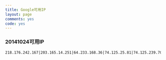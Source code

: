 ```yaml
---
title: Google可用IP
layout: page
comments: yes
code: yes
---
```


### 20141024可用IP

    218.176.242.167|203.165.14.251|64.233.168.36|74.125.25.81|74.125.239.70|64.233.168.51|74.125.25.58|74.125.201.58|64.233.171.98|64.233.185.86|173.194.68.167|64.233.168.56|64.233.160.145|64.233.160.122|64.233.168.136|173.194.33.122|173.194.37.223|74.125.201.141|74.125.192.63|64.233.185.76|64.233.160.62|64.233.160.83|173.194.77.115|64.233.171.132|64.15.114.24|74.125.196.87|74.125.227.64|208.117.226.20|74.125.130.73|64.233.171.199|173.194.41.32|85.182.250.119|208.117.231.212|64.15.120.24|64.15.126.254|64.15.120.20|74.125.233.93|64.233.166.165|64.15.115.138|106.162.216.34|194.78.99.29|64.15.115.202|74.125.24.54|86.127.118.162|173.194.45.147|64.233.166.167|173.194.71.79|64.15.115.216|64.15.115.247|64.233.161.62|208.117.230.215|173.194.45.255|